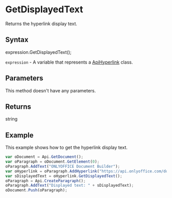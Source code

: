 # GetDisplayedText

Returns the hyperlink display text.

## Syntax

expression.GetDisplayedText();

`expression` - A variable that represents a [ApiHyperlink](../ApiHyperlink.md) class.

## Parameters

This method doesn't have any parameters.

## Returns

string

## Example

This example shows how to get the hyperlink display text.

```javascript
var oDocument = Api.GetDocument();
var oParagraph = oDocument.GetElement(0);
oParagraph.AddText("ONLYOFFICE Document Builder");
var oHyperlink = oParagraph.AddHyperlink("https://api.onlyoffice.com/docbuilder/basic");
var sDisplayedText = oHyperlink.GetDisplayedText();
oParagraph = Api.CreateParagraph();
oParagraph.AddText("Displayed text: " + sDisplayedText);
oDocument.Push(oParagraph);
```
